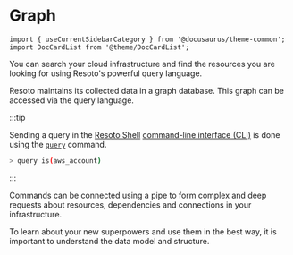 # Graph

```mdx-code-block
import { useCurrentSidebarCategory } from '@docusaurus/theme-common';
import DocCardList from '@theme/DocCardList';
```

You can search your cloud infrastructure and find the resources you are looking for using Resoto's powerful query language.

Resoto maintains its collected data in a graph database. This graph can be accessed via the query language.

:::tip

Sending a query in the [Resoto Shell](../components/shell.md) [command-line interface (CLI)](../../reference/cli/README.md) is done using the [`query`](../../reference/cli/query/README.md) command.

```bash
> query is(aws_account)
```

:::

Commands can be connected using a pipe to form complex and deep requests about resources, dependencies and connections in your infrastructure.

To learn about your new superpowers and use them in the best way, it is important to understand the data model and structure.

<DocCardList items={useCurrentSidebarCategory().items}/>
